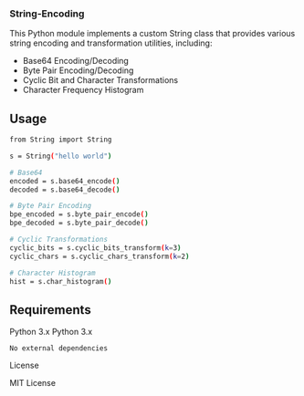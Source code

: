 ### String-Encoding

This Python module implements a custom String class that provides various string encoding and transformation utilities, including:
- Base64 Encoding/Decoding
- Byte Pair Encoding/Decoding
- Cyclic Bit and Character Transformations
- Character Frequency Histogram


## Usage
```bash
from String import String

s = String("hello world")

# Base64
encoded = s.base64_encode()
decoded = s.base64_decode()

# Byte Pair Encoding
bpe_encoded = s.byte_pair_encode()
bpe_decoded = s.byte_pair_decode()

# Cyclic Transformations
cyclic_bits = s.cyclic_bits_transform(k=3)
cyclic_chars = s.cyclic_chars_transform(k=2)

# Character Histogram
hist = s.char_histogram()
```


## Requirements
Python 3.x
    Python 3.x

    No external dependencies

License

MIT License
